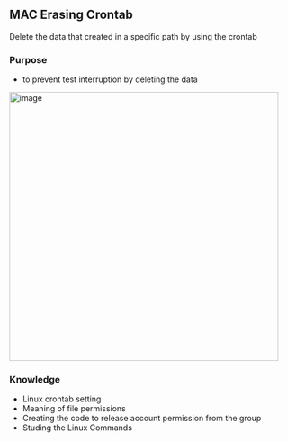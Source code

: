 
## MAC Erasing Crontab
Delete the data that created in a specific path by using the crontab

### Purpose
- to prevent test interruption by deleting the data

<img width="478" alt="image" src="https://github.com/JeonHR/MAC_crontab/assets/140233882/8ad7837e-861b-47c7-a663-bfd773db1485">


### Knowledge
- Linux crontab setting
- Meaning of file permissions
- Creating the code to release account permission from the group
- Studing the Linux Commands
